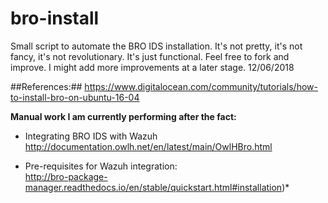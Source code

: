 # bro-install
Small script to automate the BRO IDS installation. It's not pretty, it's not fancy, it's not revolutionary. It's just functional. Feel free to fork and improve. I might add more improvements at a later stage. 12/06/2018

##References:##
https://www.digitalocean.com/community/tutorials/how-to-install-bro-on-ubuntu-16-04

**Manual work I am currently performing after the fact:**

* Integrating BRO IDS with Wazuh  
http://documentation.owlh.net/en/latest/main/OwlHBro.html

* Pre-requisites for Wazuh integration:  
http://bro-package-manager.readthedocs.io/en/stable/quickstart.html#installation)*

